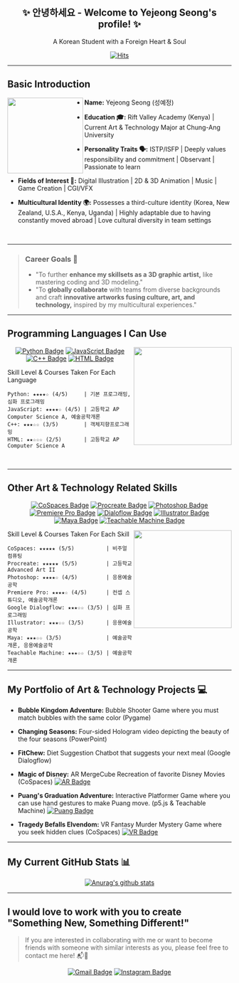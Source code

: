 <div align="center">
  
## 	:sparkles: 안녕하세요 - Welcome to Yejeong Seong's profile! 	:sparkles:
A Korean Student with a Foreign Heart & Soul
</div>

 <div align=center>
	
  [![Hits](https://hits.seeyoufarm.com/api/count/incr/badge.svg?url=https%3A%2F%2Fgithub.com%2Fslauren1207)](https://hits.seeyoufarm.com) 
	
  </div>
<hr>


## Basic Introduction

<!--![KakaoTalk_20241113_193246928_03](https://github.com/user-attachments/assets/e02b71c4-df1a-4fb2-bac7-d502d986a088)-->
<img align="left" src="https://github.com/user-attachments/assets/e02b71c4-df1a-4fb2-bac7-d502d986a088" width="170">


<p>
	
- **Name:** Yejeong Seong (성예정)
- **Education :mortar_board::** Rift Valley Academy (Kenya) | Current Art & Technology Major at Chung-Ang University

- **Personality Traits :speaking_head::** ISTP/ISFP | Deeply values responsibility and commitment | Observant | Passionate to learn

- **Fields of Interest :art::** Digital Illustration | 2D & 3D Animation | Music | Game Creation | CGI/VFX

- **Multicultural Identity :earth_africa::** Possesses a third-culture identity (Korea, New Zealand, U.S.A., Kenya, Uganda) | Highly adaptable due to having constantly moved abroad | Love cultural diversity in team settings

<br>
</p>
<hr>

> ### **Career Goals :memo:**
> - "To further **enhance my skillsets as a 3D graphic artist,** like mastering coding and 3D modeling."<br>
> - "To **globally collaborate** with teams from diverse backgrounds and craft **innovative artworks fusing culture, art, and technology,** inspired by my multicultural experiences." 

<hr>

## Programming Languages I Can Use 

<img align="right" src="https://images.stockcake.com/public/6/c/8/6c866598-4e1a-4256-b308-06e72d79ed45_large/futuristic-coding-workspace-stockcake.jpg" width="220">

<div align="center">
  
[![Python Badge](https://img.shields.io/badge/PYTHON-03776Ab?style=flat-square&logo=python&logoColor=white&link=https%3A%2F%2Fwww.python.org%2F)](https://www.python.org/)
[![JavaScript Badge](https://img.shields.io/badge/JAVASCRIPT-f7df1e?style=flat-square&logo=javascript&logoColor=white&link=https%3A%2F%2Fwww.javascript.com%2F)](https://www.javascript.com/)
[![C++ Badge](https://img.shields.io/badge/C%2B%2B-00599c?style=flat-square&logo=cplusplus&logoColor=white&link=https%3A%2F%2Fisocpp.org%2F)](https://isocpp.org/)
[![HTML Badge](https://img.shields.io/badge/HTML-E34F26?style=flat-square&logo=html5&logoColor=white&link=https%3A%2F%2Fhtml.com%2F)](https://html.com/)
</div> 

Skill Level & Courses Taken For Each Language

```
Python: ★★★★☆ (4/5)     | 기본 프로그래밍, 심화 프로그래밍
JavaScript: ★★★★☆ (4/5) | 고등학교 AP Computer Science A, 예술공학개론
C++: ★★★☆☆ (3/5)        | 객체지향프로그래밍
HTML: ★★☆☆☆ (2/5)       | 고등학교 AP Computer Science A
```
<br>
<hr>

## Other Art & Technology Related Skills



<div align="center">
	
[![CoSpaces Badge](https://img.shields.io/badge/COSPACES-FF69B4?style=flat-square&logoColor=white&link=https%3A%2F%2Fwww.cospaces.io%2F)](https://www.cospaces.io/)
[![Procreate Badge](https://img.shields.io/badge/PROCREATE-FFB6C1?style=flat-square&logoColor=white&link=https%3A%2F%2Fprocreate.com%2F)](https://procreate.com/)
[![Photoshop Badge](https://img.shields.io/badge/PHOTOSHOP-31A8FF?style=flat-square&logo=adobephotoshop&logoColor=white&link=https%3A%2F%2Fwww.adobe.com%2Fproducts%2Fphotoshop.html)](https://www.adobe.com/products/photoshop.html)
[![Premiere Pro Badge](https://img.shields.io/badge/PREMIERE%20PRO-9999FF?style=flat-square&logo=adobepremierepro&logoColor=white&link=https%3A%2F%2Fwww.adobe.com%2Fproducts%2Fpremiere.html)](https://www.adobe.com/products/premiere.html)
[![Dialoflow Badge](https://img.shields.io/badge/DIALOGFLOW-FF9800?style=flat-square&logo=dialogflow&logoColor=white&link=https%3A%2F%2Fdialogflow.cloud.google.com%2F)](https://dialogflow.cloud.google.com/)
[![Illustrator Badge](https://img.shields.io/badge/ILLUSTRATOR-FF9A00?style=flat-square&logo=adobeillustrator&logoColor=white&link=https%3A%2F%2Fwww.adobe.com%2Fproducts%2Fillustrator.html)](https://www.adobe.com/products/illustrator.html)
[![Maya Badge](https://img.shields.io/badge/MAYA-37A5CC?style=flat-square&logo=autodeskmaya&logoColor=white&link=https%3A%2F%2Fwww.autodesk.com%2Fau%2Fproducts%2Fmaya%2Foverview)](https://www.autodesk.com/au/products/maya/overview)
[![Teachable Machine Badge](https://img.shields.io/badge/TEACHABLE%20MACHINE-ADD8E6?style=flat-square&logoColor=white&link=https%3A%2F%2Fteachablemachine.withgoogle.com%2F)](https://teachablemachine.withgoogle.com/)

</div>

<!--![1685960350831 1  (1)](https://github.com/user-attachments/assets/e4447cc7-2a35-4277-9ea9-3fa334978417)-->
<!--![art   tech](https://github.com/user-attachments/assets/1237947e-04a9-4220-8c6c-cd4352996ad9)-->

<!--<img align="right" src="https://www.theartist.me/wp-content/uploads/2023/10/future-of-art.jpg" width="250">-->

Skill Level & Courses Taken For Each Skill
<img align="right" src="https://github.com/user-attachments/assets/1237947e-04a9-4220-8c6c-cd4352996ad9" width="220">
```
CoSpaces: ★★★★★ (5/5)          | 비주얼 컴퓨팅
Procreate: ★★★★★ (5/5)         | 고등학교 Advanced Art II 
Photoshop: ★★★★☆ (4/5)         | 응용예술공학 
Premiere Pro: ★★★★☆ (4/5)      | 컨셉 스튜디오, 예술공학개론 
Google Dialogflow: ★★★☆☆ (3/5) | 심화 프로그래밍 
Illustrator: ★★★☆☆ (3/5)       | 응용예술공학
Maya: ★★★☆☆ (3/5)              | 예술공학개론, 응용예술공학
Teachable Machine: ★★★☆☆ (3/5) | 예술공학개론 
```
<hr>

## My Portfolio of Art & Technology Projects :computer:

- **Bubble Kingdom Adventure:** Bubble Shooter Game where you must match bubbles with the same color (Pygame)
- **Changing Seasons:** Four-sided Hologram video depicting the beauty of the four seasons (PowerPoint)
- **FitChew:** Diet Suggestion Chatbot that suggests your next meal (Google Dialogflow)
  
- **Magic of Disney:** AR MergeCube Recreation of favorite Disney Movies (CoSpaces) [![AR Badge](https://img.shields.io/badge/AR%20DISNEY-pink?style=flat-square&logoColor=white&link=https%3A%2F%2Fedu.cospaces.io%2FVEC-BMV)](https://edu.cospaces.io/VEC-BMV)

- **Puang's Graduation Adventure:** Interactive Platformer Game where you can use hand gestures to make Puang move. (p5.js & Teachable Machine) [![Puang Badge](https://img.shields.io/badge/PUANG%20GAME-blue?style=flat-square&logoColor=white&link=https%3A%2F%2Feditor.p5js.org%2Fslauren1207%2Fsketches%2F95592_ePw-)](https://editor.p5js.org/slauren1207/sketches/95592_ePw-)

- **Tragedy Befalls Elvendom:** VR Fantasy Murder Mystery Game where you seek hidden clues (CoSpaces) [![VR Badge](https://img.shields.io/badge/VR%20MYSTERY%20GAME-FF69B4?style=flat-square&logoColor=white&link=https%3A%2F%2Fedu.cospaces.io%2FAVX-WQN)](https://edu.cospaces.io/AVX-WQN)

<hr>

## My Current GitHub Stats :bar_chart:
<div align="center">
  
 [![Anurag's github stats](https://github-readme-stats.vercel.app/api?username=slauren1207&theme=omni)](https://github.com/anuraghazra/github-readme-stats)
</div>
<hr>

## I would love to work with you to create "Something New, Something Different!" 
>If you are interested in collaborating with me or want to become friends with someone with similar interests as you, please feel free to contact me here! :mailbox_with_mail::calling:
<div align="center">

[![Gmail Badge](https://img.shields.io/badge/GMAIL_slauren1207@gmail.com-d14836?style=flat-square&logo=Gmail&logoColor=white)](mailto:slauren1207@gmail.com)
[![Instagram Badge](https://img.shields.io/badge/INSTAGRAM_lyseong04-e4405f?style=flat-square&logo=instagram&logoColor=white&link=https%3A%2F%2Fwww.instagram.com%2Flyseong_04%2F)](https://www.instagram.com/lyseong_04/)
</div>

<!--
**slauren1207/slauren1207** is a ✨ _special_ ✨ repository because its `README.md` (this file) appears on your GitHub profile.

Here are some ideas to get you started:

- 🔭 I’m currently working on ...
- 🌱 I’m currently learning ...
- 👯 I’m looking to collaborate on ...
- 🤔 I’m looking for help with ...
- 💬 Ask me about ...
- 📫 How to reach me: ...
- 😄 Pronouns: ...
- ⚡ Fun fact: ...
-->
